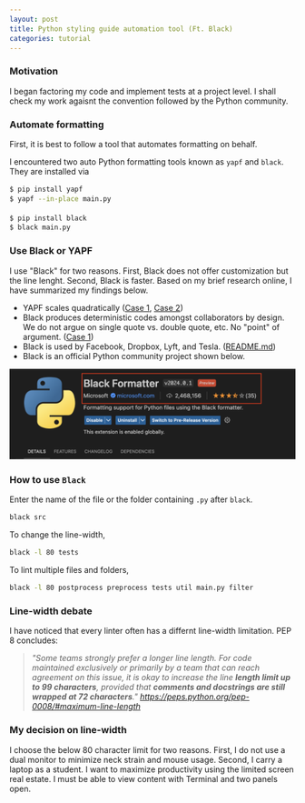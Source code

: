 ```yaml
---
layout: post
title: Python styling guide automation tool (Ft. Black)
categories: tutorial
---
```


### Motivation

I began factoring my code and implement tests at a project level. I shall check my work agaisnt the convention followed by the Python community.

### Automate formatting

First, it is best to follow a tool that automates formatting on behalf.

I encountered two auto Python formatting tools known as `yapf` and `black`. They are installed via

```bash
$ pip install yapf
$ yapf --in-place main.py

$ pip install black
$ black main.py
```

### Use Black or YAPF

I use "Black" for two reasons. First, Black does not offer customization but the line lenght. Second, Black is faster. Based on my brief research online, I have summarized my findings below.

- YAPF scales quadratically ([Case 1](https://github.com/google/yapf/issues/39), [Case 2](https://github.com/google/yapf/issues/264))
- Black produces deterministic codes amongst collaborators by design. We do not argue on single quote vs. double quote, etc. No "point" of argument. ([Case 1](https://www.reddit.com/r/Python/comments/sidqze/black_vs_yapf_vs/?rdt=61802))
- Black is used by Facebook, Dropbox, Lyft, and Tesla. ([README.md](https://github.com/psf/black?tab=readme-ov-file))
- Black is an official Python community project shown below.

![Black Python VS Code](/files/blog/2024-03-11-python-styling-guide/1.png)

### How to use `Black`

Enter the name of the file or the folder containing `.py` after `black`.

```bash
black src
```



To change the line-width,

```bash
black -l 80 tests
```

To lint multiple files and folders,

```bash
black -l 80 postprocess preprocess tests util main.py filter
```

### Line-width debate

I have noticed that every linter often has a differnt line-width limitation. PEP 8 concludes:

> *"Some teams strongly prefer a longer line length. For code maintained exclusively or primarily by a team that can reach agreement on this issue, it is okay to increase the line **length limit up to 99 characters**, provided that **comments and docstrings are still wrapped at 72 characters**." https://peps.python.org/pep-0008/#maximum-line-length*

### My decision on line-width

I choose the below 80 character limit for two reasons. First, I do not use a dual monitor to minimize neck strain and mouse usage. Second, I carry a laptop as a student. I want to maximize productivity using the limited screen real estate. I must be able to view content with Terminal and two panels open.
